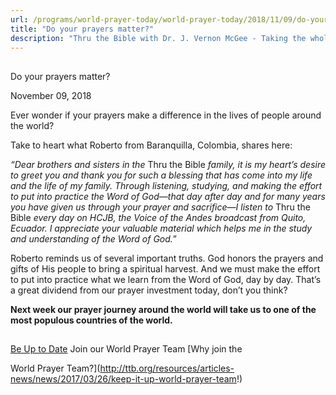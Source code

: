 ```yaml
---
url: /programs/world-prayer-today/world-prayer-today/2018/11/09/do-your-prayers-matter
title: "Do your prayers matter?"
description: "Thru the Bible with Dr. J. Vernon McGee - Taking the whole Word to the whole world"
---
```







## 
 Do your prayers matter?


November 09, 2018




Ever wonder if your prayers make a difference in the lives of people around the world? 


Take to heart what Roberto from Baranquilla, Colombia, shares here: 


*“Dear brothers and sisters in the* Thru the Bible *family, it is my heart’s desire to greet you and thank you for such a blessing that has come into my life and the life of my family. Through listening, studying, and making the effort to put into practice the Word of God—that day after day and for many years you have given us through your prayer and sacrifice—I listen to* Thru the Bible *every day on HCJB, the Voice of the Andes broadcast from Quito, Ecuador. I appreciate your valuable material which helps me in the study and understanding of the Word of God.*”


Roberto reminds us of several important truths. God honors the prayers and gifts of His people to bring a spiritual harvest. And we must make the effort to put into practice what we learn from the Word of God, day by day. That’s a great dividend from our prayer investment today, don’t you think? 


**Next week our prayer journey around the world will take us to one of the most populous countries of the world.** 







## 




[Be Up to Date](http://feeds.feedburner.com/WorldPrayerToday "World Prayer Today RSS Feed")
Join our World Prayer Team
[Why join the  

World Prayer Team?](http://ttb.org/resources/articles-news/news/2017/03/26/keep-it-up-world-prayer-team!)




